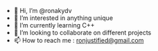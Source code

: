 - 👋 Hi, I’m @ronakydv
- 👀 I’m interested in anything unique
- 🌱 I’m currently learning C++
- 💞️ I’m looking to collaborate on different projects
- 📫 How to reach me : ronjustified@gmail.com

<!---
ronakydv/ronakydv is a ✨ special ✨ repository because its `README.md` (this file) appears on your GitHub profile.
You can click the Preview link to take a look at your changes.
--->
